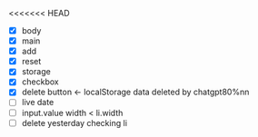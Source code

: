 <<<<<<< HEAD

- [x] body
- [x] main
- [x] add
- [x] reset
- [x] storage
- [x] checkbox
- [x] delete button <- localStorage data deleted by chatgpt80%nn
- [ ] live date
- [ ] input.value width < li.width
- [ ] delete yesterday checking li
